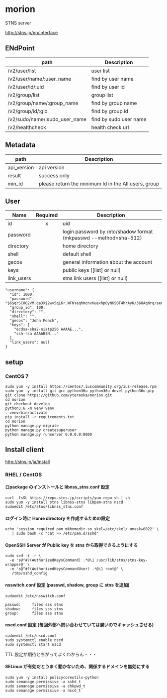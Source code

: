 # morion

STNS server

http://stns.jp/en/interface

## ENdPoint

| path                          | Description            |
|-------------------------------|------------------------|
| /v2/user/list                 | user list              |
| /v2/user/name/:user_name      | find by user name      |
| /v2/user/id/:uid              | find by user id        |
| /v2/group/list                | group list             |
| /v2/group/name/:group_name    | find by group name     |
| /v2/group/id/:gid             | find by group id       |
| /v2/sudo/name/:sudo_user_name | find by sudo user name |
| /v2/healthcheck               | health check url       |

## Metadata

| path        | Description                                          |
|-------------|------------------------------------------------------|
| api_version | api version                                          |
| result      | success only                                         |
| min_id      | please return the minimum Id in the All users, group |

## User

| Name       | Required | Description                           |
|------------|:--------:|---------------------------------------|
| id         |     x    | uid                                   |
| password   |          | login password by /etc/shadow format (mkpasswd --method=sha-512) |
| directory  |          | home directory                        |
| shell      |          | default shell                         |
| gecos      |          | general information about the account |
| keys       |          | public keys ([list] or null)          |
| link_users |          | stns link users ([list] or null)      |

```
"username": {
  "id": 1000,
  "password": "$6$qrSCOO2VM.qa3X$2wv5qLKr.WFNYeqhmcnvKuexhp0yNKSOT4hrAyK/368AqNrq/seCV6h.Oy2vZySu70fP6vjSiF5Xu4xuTnVK4.",
  "group_id": 100,
  "directory": "",
  "shell": "",
  "gecos": "John Peach",
  "keys": [
    "ecdsa-sha2-nistp256 AAAAE...",
    "ssh-rsa AAAAB3N..."
  ],
  "link_users": null
}
```

## setup

### CentOS 7

```
sudo yum -y install https://centos7.iuscommunity.org/ius-release.rpm
sudo yum -y install git gcc python36u python36u-devel python36u-pip
git clone https://github.com/yteraoka/morion.git
cd morion
git checkout develop
python3.6 -m venv venv
. venv/bin/activate
pip install -r requirements.txt
cd morion
python manage.py migrate
python manage.py createsuperuser
python manage.py runserver 0.0.0.0:8000
```

## Install client

http://stns.jp/ja/install

### RHEL / CentOS

#### ロpackage のインストールと libnss_stns.conf 設定

```
curl -fsSL https://repo.stns.jp/scripts/yum-repo.sh | sh
sudo yum -y install stns libnss-stns libpam-stns nscd
sudoedit /etc/stns/libnss_stns.conf
```

#### ログイン時に Home directory を作成するための設定

```
echo 'session required pam_mkhomedir.so skel=/etc/skel/ umask=0022' \
   | sudo bash -c "cat >> /etc/pam.d/sshd"
```

#### OpenSSH Server が Public key を stns から取得できるようにする

```
sudo sed -i -r \
  -e 's@^#?(AuthorizedKeysCommand) .*@\1 /usr/lib/stns/stns-key-wrapper@' \
  -e 's@^#?(AuthorizedKeysCommandUser) .*@\1 root@' \
   /tmp/sshd_config
```

#### nsswitch.conf 設定 (passwd, shadow, group に stns を追加)

```
sudoedit /etc/nsswitch.conf
```

```
passwd:     files sss stns
shadow:     files sss stns
group:      files sss stns
```

#### nscd.conf 設定 (毎回外部へ問い合わせていては遅いのでキャッシュさせる)

```
sudoedit /etc/nscd.conf
sudo systemctl enable nscd
sudo systemctl start nscd
```

TTL 設定が期待とちがってよくわからん・・・

#### SELinux が有効だとうまく動かないため、関係するドメインを無効にする

```
sudo yum -y install policycoreutils-python
sudo semanage permissive -a sshd_t
sudo semanage permissive -a chkpwd_t
sudo semanage permissive -a nscd_t
```

